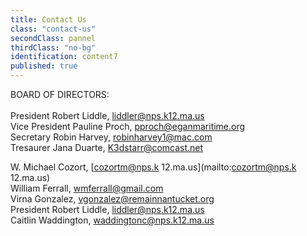 ```yaml
---
title: Contact Us
class: "contact-us"
secondClass: pannel
thirdClass: "no-bg"
identification: content7
published: true
---
```


BOARD OF DIRECTORS:<br/><br/>
<span class="bold"> President       Robert Liddle, [liddler@nps.k12.ma.us](mailto:liddler@nps.k12.ma.us)<br />
<span class="bold"> Vice President  Pauline Proch, [pproch@eganmaritime.org](mailto:pproch@eganmaritime.org)<br />
<span class="bold"> Secretary       Robin Harvey, [robinharvey1@mac.com](mailto:robinharvey1@mac.com)<br />
<span class="bold"> Tresaurer       Jana Duarte, [K3dstarr@comcast.net](mailto:K3dstarr@comcast.net)<br />

W. Michael Cozort, [cozortm@nps.k 12.ma.us](mailto:cozortm@nps.k 12.ma.us)<br />
William Ferrall, [wmferrall@gmail.com](mailto:wmferrall@gmail.com)<br />
Virna Gonzalez, [vgonzalez@remainnantucket.org](mailto:vgonzalez@remainnantucket.org)<br />
President  Robert Liddle, [liddler@nps.k12.ma.us](mailto:liddler@nps.k12.ma.us)<br />
Caitlin Waddington, [waddingtonc@nps.k12.ma.us](mailto:waddingtonc@nps.k12.ma.us)
